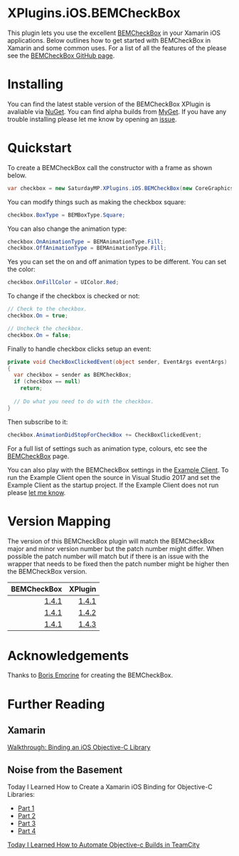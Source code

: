 # XPlugins.iOS.BEMCheckBox
This plugin lets you use the excellent [BEMCheckBox](https://github.com/Boris-Em/BEMCheckBox) in your Xamarin iOS applications.  Below outlines how to get started with BEMCheckBox in Xamarin and some common uses.  For a list of all the features of the please see the [BEMCheckBox GitHub page](https://github.com/Boris-Em/BEMCheckBox).

# Installing
You can find the latest stable version of the BEMCheckBox XPlugin is avaliable via [NuGet](https://www.nuget.org/packages/SaturdayMP.XPlugins.iOS.BEMCheckBox/).  You can find alpha builds from [MyGet](https://www.myget.org/feed/saturdaymp/package/nuget/SaturdayMP.XPlugins.iOS.BEMCheckBox).  If you have any trouble installing please let me know by opening an [issue](https://github.com/saturdaymp/XPlugins.iOS.BEMCheckBox/issues).

# Quickstart
To create a BEMCheckBox call the constructor with a frame as shown below.

```C#
var checkbox = new SaturdayMP.XPlugins.iOS.BEMCheckBox(new CoreGraphics.CGRect(140, 40, 25, 25));
```

You can modify things such as making the checkbox square:

```C#
checkbox.BoxType = BEMBoxType.Square;
```

You can also change the animation type:

```C#
checkbox.OnAnimationType = BEMAnimationType.Fill;
checkbox.OffAnimationType = BEMAnimationType.Fill;
```

Yes you can set the on and off animation types to be different.  You can set the color:

```C#
checkbox.OnFillColor = UIColor.Red;
```

To change if the checkbox is checked or not:

```C#
// Check to the checkbox.
checkbox.On = true;

// Uncheck the checkbox.
checkbox.On = false;
```

Finally to handle checkbox clicks setup an event:

```C#
private void CheckBoxClickedEvent(object sender, EventArgs eventArgs)
{
  var checkbox = sender as BEMCheckBox;
  if (checkbox == null)
    return;
    
  // Do what you need to do with the checkbox.
}
```

Then subscribe to it:

```C#
checkbox.AnimationDidStopForCheckBox += CheckBoxClickedEvent;
```

For a full list of settings such as animation type, colours, etc see the [BEMCheckBox](https://github.com/Boris-Em/BEMCheckBox) page.

You can also play with the BEMCheckBox settings in the [Example Client](https://github.com/saturdaymp/XPlugins.iOS.BEMCheckBox/tree/master/Source/ExampleClient).  To run the Example Client open the source in Visual Studio 2017 and set the Example Client as the startup project.  If the Example Client does not run please [let me know](https://github.com/saturdaymp/XPlugins.iOS.BEMCheckBox/issues).

# Version Mapping
The version of this BEMCheckBox plugin will match the BEMCheckBox major and minor version number but the patch number might differ.  When possible the patch number will match but if there is an issue with the wrapper that needs to be fixed then the patch number might be higher then the BEMCheckBox version.

| BEMCheckBox | XPlugin |
| ---:        | ---:    |
| [1.4.1](https://github.com/Boris-Em/BEMCheckBox/releases/tag/1.4.1) | [1.4.1](https://github.com/saturdaymp/XPlugins.iOS.BEMCheckBox/releases/tag/1.4.1) |
| [1.4.1](https://github.com/Boris-Em/BEMCheckBox/releases/tag/1.4.1) | [1.4.2](https://github.com/saturdaymp/XPlugins.iOS.BEMCheckBox/releases/tag/1.4.2) |
| [1.4.1](https://github.com/Boris-Em/BEMCheckBox/releases/tag/1.4.1) | [1.4.3](https://github.com/saturdaymp/XPlugins.iOS.BEMCheckBox/releases/tag/1.4.3) |

# Acknowledgements
Thanks to [Boris Emorine](https://github.com/Boris-Em) for creating the BEMCheckBox.

# Further Reading
## Xamarin
[Walkthrough: Binding an iOS Objective-C Library](https://developer.xamarin.com/guides/ios/advanced_topics/binding_objective-c/walkthrough/)

## Noise from the Basement
Today I Learned How to Create a Xamarin iOS Binding for Objective-C Libraries:
* [Part 1](https://nftb.saturdaymp.com/today-i-learned-how-to-create-a-xamarin-ios-binding-for-objective-c-libraries-part-1-compiling-the-objective-c-library/)
* [Part 2](https://nftb.saturdaymp.com/today-i-learned-how-to-create-a-xamarin-ios-binding-for-objective-c-libraries-part-2-combining-libraries/)
* [Part 3](https://nftb.saturdaymp.com/today-i-learned-how-to-create-a-xamarin-ios-binding-for-objective-c-libraries-part-3-using-sharpie-to-create-binding-interface/)
* [Part 4](https://nftb.saturdaymp.com/today-i-learned-how-to-create-a-xamarin-ios-binding-for-objective-c-libraries-part-4-the-actual-binding/)

[Today I Learned How to Automate Objective-c Builds in TeamCity](https://nftb.saturdaymp.com/today-i-learned-how-to-automate-objective-c-builds-in-teamcity/)
